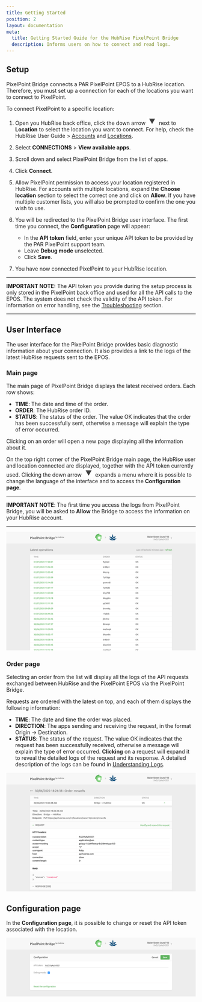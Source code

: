 ```yaml
---
title: Getting Started
position: 2
layout: documentation
meta:
  title: Getting Started Guide for the HubRise PixelPoint Bridge
  description: Informs users on how to connect and read logs.
---
```


## Setup

PixelPoint Bridge connects a PAR PixelPoint EPOS to a HubRise location. Therefore, you must set up a connection for each of the locations you want to connect to PixelPoint.

To connect PixelPoint to a specific location:

1. Open you HubRise back office, click the down arrow <InlineImage width="28" height="21">![Down arrow icon](../images/007-arrow.jpg)</InlineImage> next to **Location** to select the location you want to connect. For help, check the HubRise User Guide > [Accounts](/docs/account) and [Locations](/docs/locations).

1. Select **CONNECTIONS** > **View available apps**.

1. Scroll down and select PixelPoint Bridge from the list of apps.

1. Click **Connect**.

1. Allow PixelPoint permission to access your location registered in HubRise. For accounts with multiple locations, expand the **Choose location** section to select the correct one and click on **Allow**. If you have multiple customer lists, you will also be prompted to confirm the one you wish to use.

1. You will be redirected to the PixelPoint Bridge user interface. The first time you connect, the **Configuration** page will appear:

   - In the **API token** field, enter your unique API token to be provided by the PAR PixelPoint support team.
   - Leave **Debug mode** unselected.
   - Click **Save**.

1. You have now connected PixelPoint to your HubRise location.

---

**IMPORTANT NOTE:** The API token you provide during the setup process is only stored in the PixelPoint back office and used for all the API calls to the EPOS. The system does not check the validity of the API token. For information on error handling, see the [Troubleshooting](/apps/pixelpoint-bridge/troubleshooting) section.

---

## User Interface

The user interface for the PixelPoint Bridge provides basic diagnostic information about your connection. It also provides a link to the logs of the latest HubRise requests sent to the EPOS.

### Main page

The main page of PixelPoint Bridge displays the latest received orders. Each row shows:

- **TIME**: The date and time of the order.
- **ORDER**: The HubRise order ID.
- **STATUS**: The status of the order. The value OK indicates that the order has been successfully sent, otherwise a message will explain the type of error occurred.

Clicking on an order will open a new page displaying all the information about it.

On the top right corner of the PixelPoint Bridge main page, the HubRise user and location connected are displayed, together with the API token currently used. Clicking the down arrow <InlineImage width="28" height="21">![Down arrow icon](../images/007-arrow.jpg)</InlineImage> expands a menu where it is possible to change the language of the interface and to access the **Configuration page**.

---

**IMPORTANT NOTE**: The first time you access the logs from PixelPoint Bridge, you will be asked to **Allow** the Bridge to access the information on your HubRise account.

---

![Main page](../images/004-en-main-page.png)

### Order page

Selecting an order from the list will display all the logs of the API requests exchanged between HubRise and the PixelPoint EPOS via the PixelPoint Bridge.

Requests are ordered with the latest on top, and each of them displays the following information:

- **TIME**: The date and time the order was placed.
- **DIRECTION**: The apps sending and receiving the request, in the format Origin → Destination.
- **STATUS**: The status of the request. The value OK indicates that the request has been successfully received, otherwise a message will explain the type of error occurred.
  **Clicking** on a request will expand it to reveal the detailed logs of the request and its response. A detailed description of the logs can be found in [Understanding Logs](/apps/pixelpoint-bridge/understanding-logs).

![Order page](../images/002-en-orders-page.png)

## Configuration page

In the **Configuration page**, it is possible to change or reset the API token associated with the location.

![Configuration page](../images/003-en-configuration-page.png)
